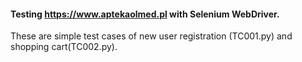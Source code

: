 #### Testing https://www.aptekaolmed.pl with Selenium WebDriver.
These are simple test cases of new user registration (TC001.py) and shopping cart(TC002.py).
